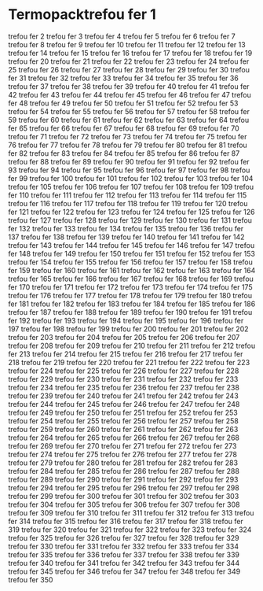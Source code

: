 # Termopacktrefou fer 1
trefou fer 2
trefou fer 3
trefou fer 4
trefou fer 5
trefou fer 6
trefou fer 7
trefou fer 8
trefou fer 9
trefou fer 10
trefou fer 11
trefou fer 12
trefou fer 13
trefou fer 14
trefou fer 15
trefou fer 16
trefou fer 17
trefou fer 18
trefou fer 19
trefou fer 20
trefou fer 21
trefou fer 22
trefou fer 23
trefou fer 24
trefou fer 25
trefou fer 26
trefou fer 27
trefou fer 28
trefou fer 29
trefou fer 30
trefou fer 31
trefou fer 32
trefou fer 33
trefou fer 34
trefou fer 35
trefou fer 36
trefou fer 37
trefou fer 38
trefou fer 39
trefou fer 40
trefou fer 41
trefou fer 42
trefou fer 43
trefou fer 44
trefou fer 45
trefou fer 46
trefou fer 47
trefou fer 48
trefou fer 49
trefou fer 50
trefou fer 51
trefou fer 52
trefou fer 53
trefou fer 54
trefou fer 55
trefou fer 56
trefou fer 57
trefou fer 58
trefou fer 59
trefou fer 60
trefou fer 61
trefou fer 62
trefou fer 63
trefou fer 64
trefou fer 65
trefou fer 66
trefou fer 67
trefou fer 68
trefou fer 69
trefou fer 70
trefou fer 71
trefou fer 72
trefou fer 73
trefou fer 74
trefou fer 75
trefou fer 76
trefou fer 77
trefou fer 78
trefou fer 79
trefou fer 80
trefou fer 81
trefou fer 82
trefou fer 83
trefou fer 84
trefou fer 85
trefou fer 86
trefou fer 87
trefou fer 88
trefou fer 89
trefou fer 90
trefou fer 91
trefou fer 92
trefou fer 93
trefou fer 94
trefou fer 95
trefou fer 96
trefou fer 97
trefou fer 98
trefou fer 99
trefou fer 100
trefou fer 101
trefou fer 102
trefou fer 103
trefou fer 104
trefou fer 105
trefou fer 106
trefou fer 107
trefou fer 108
trefou fer 109
trefou fer 110
trefou fer 111
trefou fer 112
trefou fer 113
trefou fer 114
trefou fer 115
trefou fer 116
trefou fer 117
trefou fer 118
trefou fer 119
trefou fer 120
trefou fer 121
trefou fer 122
trefou fer 123
trefou fer 124
trefou fer 125
trefou fer 126
trefou fer 127
trefou fer 128
trefou fer 129
trefou fer 130
trefou fer 131
trefou fer 132
trefou fer 133
trefou fer 134
trefou fer 135
trefou fer 136
trefou fer 137
trefou fer 138
trefou fer 139
trefou fer 140
trefou fer 141
trefou fer 142
trefou fer 143
trefou fer 144
trefou fer 145
trefou fer 146
trefou fer 147
trefou fer 148
trefou fer 149
trefou fer 150
trefou fer 151
trefou fer 152
trefou fer 153
trefou fer 154
trefou fer 155
trefou fer 156
trefou fer 157
trefou fer 158
trefou fer 159
trefou fer 160
trefou fer 161
trefou fer 162
trefou fer 163
trefou fer 164
trefou fer 165
trefou fer 166
trefou fer 167
trefou fer 168
trefou fer 169
trefou fer 170
trefou fer 171
trefou fer 172
trefou fer 173
trefou fer 174
trefou fer 175
trefou fer 176
trefou fer 177
trefou fer 178
trefou fer 179
trefou fer 180
trefou fer 181
trefou fer 182
trefou fer 183
trefou fer 184
trefou fer 185
trefou fer 186
trefou fer 187
trefou fer 188
trefou fer 189
trefou fer 190
trefou fer 191
trefou fer 192
trefou fer 193
trefou fer 194
trefou fer 195
trefou fer 196
trefou fer 197
trefou fer 198
trefou fer 199
trefou fer 200
trefou fer 201
trefou fer 202
trefou fer 203
trefou fer 204
trefou fer 205
trefou fer 206
trefou fer 207
trefou fer 208
trefou fer 209
trefou fer 210
trefou fer 211
trefou fer 212
trefou fer 213
trefou fer 214
trefou fer 215
trefou fer 216
trefou fer 217
trefou fer 218
trefou fer 219
trefou fer 220
trefou fer 221
trefou fer 222
trefou fer 223
trefou fer 224
trefou fer 225
trefou fer 226
trefou fer 227
trefou fer 228
trefou fer 229
trefou fer 230
trefou fer 231
trefou fer 232
trefou fer 233
trefou fer 234
trefou fer 235
trefou fer 236
trefou fer 237
trefou fer 238
trefou fer 239
trefou fer 240
trefou fer 241
trefou fer 242
trefou fer 243
trefou fer 244
trefou fer 245
trefou fer 246
trefou fer 247
trefou fer 248
trefou fer 249
trefou fer 250
trefou fer 251
trefou fer 252
trefou fer 253
trefou fer 254
trefou fer 255
trefou fer 256
trefou fer 257
trefou fer 258
trefou fer 259
trefou fer 260
trefou fer 261
trefou fer 262
trefou fer 263
trefou fer 264
trefou fer 265
trefou fer 266
trefou fer 267
trefou fer 268
trefou fer 269
trefou fer 270
trefou fer 271
trefou fer 272
trefou fer 273
trefou fer 274
trefou fer 275
trefou fer 276
trefou fer 277
trefou fer 278
trefou fer 279
trefou fer 280
trefou fer 281
trefou fer 282
trefou fer 283
trefou fer 284
trefou fer 285
trefou fer 286
trefou fer 287
trefou fer 288
trefou fer 289
trefou fer 290
trefou fer 291
trefou fer 292
trefou fer 293
trefou fer 294
trefou fer 295
trefou fer 296
trefou fer 297
trefou fer 298
trefou fer 299
trefou fer 300
trefou fer 301
trefou fer 302
trefou fer 303
trefou fer 304
trefou fer 305
trefou fer 306
trefou fer 307
trefou fer 308
trefou fer 309
trefou fer 310
trefou fer 311
trefou fer 312
trefou fer 313
trefou fer 314
trefou fer 315
trefou fer 316
trefou fer 317
trefou fer 318
trefou fer 319
trefou fer 320
trefou fer 321
trefou fer 322
trefou fer 323
trefou fer 324
trefou fer 325
trefou fer 326
trefou fer 327
trefou fer 328
trefou fer 329
trefou fer 330
trefou fer 331
trefou fer 332
trefou fer 333
trefou fer 334
trefou fer 335
trefou fer 336
trefou fer 337
trefou fer 338
trefou fer 339
trefou fer 340
trefou fer 341
trefou fer 342
trefou fer 343
trefou fer 344
trefou fer 345
trefou fer 346
trefou fer 347
trefou fer 348
trefou fer 349
trefou fer 350
